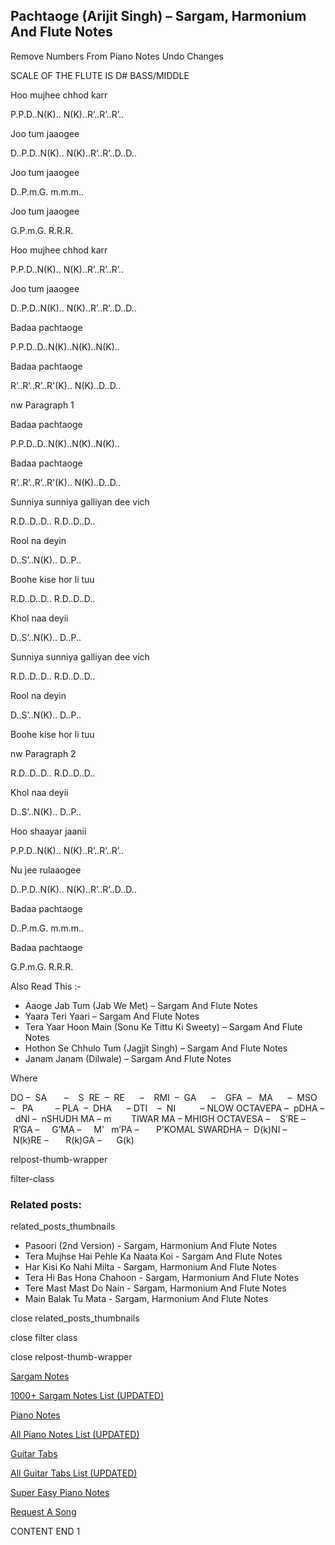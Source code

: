 
## Pachtaoge (Arijit Singh) – Sargam, Harmonium And Flute Notes

Remove Numbers From Piano Notes
Undo Changes



SCALE OF THE FLUTE IS D# BASS/MIDDLE

Hoo mujhee chhod karr

P.P.D..N(K).. N(K)..R’..R’..R’..

Joo tum jaaogee

D..P.D..N(K).. N(K)..R’..R’..D..D..

Joo tum jaaogee

D..P.m.G. m.m.m..

Joo tum jaaogee

G.P.m.G. R.R.R.

Hoo mujhee chhod karr

P.P.D..N(K).. N(K)..R’..R’..R’..

Joo tum jaaogee

D..P.D..N(K).. N(K)..R’..R’..D..D..

Badaa pachtaoge

P.P.D..D..N(K)..N(K)..N(K)..

Badaa pachtaoge

R’..R’..R’..R'(K).. N(K)..D..D..

nw Paragraph 1

Badaa pachtaoge

P.P.D..D..N(K)..N(K)..N(K)..

Badaa pachtaoge

R’..R’..R’..R'(K).. N(K)..D..D..

Sunniya sunniya galliyan dee vich

R.D..D..D.. R.D..D..D..

Rool na deyin

D..S’..N(K).. D..P..

Boohe kise hor li tuu

R.D..D..D.. R.D..D..D..

Khol naa deyii

D..S’..N(K).. D..P..

Sunniya sunniya galliyan dee vich

R.D..D..D.. R.D..D..D..

Rool na deyin

D..S’..N(K).. D..P..

Boohe kise hor li tuu

nw Paragraph 2

R.D..D..D.. R.D..D..D..

Khol naa deyii

D..S’..N(K).. D..P..

Hoo shaayar jaanii

P.P.D..N(K).. N(K)..R’..R’..R’..

Nu jee rulaaogee

D..P.D..N(K).. N(K)..R’..R’..D..D..

Badaa pachtaoge

D..P.m.G. m.m.m..

Badaa pachtaoge

G.P.m.G. R.R.R.



Also Read This :-



* Aaoge Jab Tum (Jab We Met) – Sargam And Flute Notes
* Yaara Teri Yaari – Sargam And Flute Notes
* Tera Yaar Hoon Main (Sonu Ke Tittu Ki Sweety) – Sargam And Flute Notes
* Hothon Se Chhulo Tum (Jagjit Singh) – Sargam And Flute Notes
* Janam Janam (Dilwale) – Sargam And Flute Notes

Where



DO –  SA       –    S  RE  –  RE      –    RMI  –  GA      –    GFA  –   MA      –  MSO  –   PA         – PLA  –  DHA      – DTI    –  NI          – NLOW OCTAVEPA –  pDHA –  dNI –  nSHUDH MA – m        TIWAR MA – MHIGH OCTAVESA –    S’RE –     R’GA –     G’MA –     M’   m’PA –       P’KOMAL SWARDHA –  D(k)NI –       N(k)RE –       R(k)GA –      G(k)



relpost-thumb-wrapper

filter-class

### Related posts:

related_posts_thumbnails

* Pasoori (2nd Version) - Sargam, Harmonium And Flute Notes
* Tera Mujhse Hai Pehle Ka Naata Koi - Sargam And Flute Notes
* Har Kisi Ko Nahi Milta - Sargam, Harmonium And Flute Notes
* Tera Hi Bas Hona Chahoon - Sargam, Harmonium And Flute Notes
* Tere Mast Mast Do Nain - Sargam, Harmonium And Flute Notes
* Main Balak Tu Mata - Sargam, Harmonium And Flute Notes

close related_posts_thumbnails

close filter class

close relpost-thumb-wrapper

[Sargam Notes](https://www.notationsworld.com/sargam-notes.html)

[1000+ Sargam Notes List (UPDATED)](https://www.notationsworld.com/all-songs-list-sargam-notes.html)

[Piano Notes](https://www.notationsworld.com/piano-notes.html)

[All Piano Notes List (UPDATED)](https://www.notationsworld.com/all-songs-list-piano-notes.html)

[Guitar Tabs](https://www.notationsworld.com/guitar-tabs.html)

[All Guitar Tabs List (UPDATED)](https://www.notationsworld.com/all-songs-list-guitar-tabs.html)

[Super Easy Piano Notes](https://studywall.in/)

[Request A Song](https://www.notationsworld.com/request-a-song.html)

CONTENT END 1

